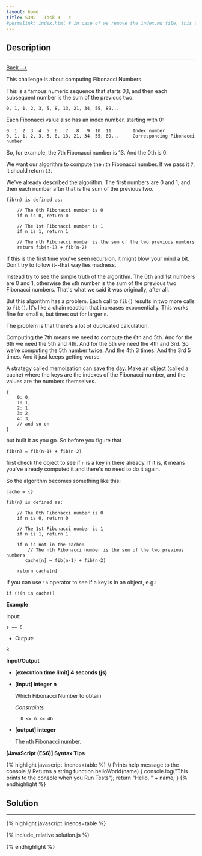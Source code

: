 ```yaml
---
layout: home
title: S3M2 - Task 3 - c
#permalink: index.html # in case of we remove the index.md file, this doc will be the index page
---
```


<div class="row">
<div class="columnStmt" markdown="1">

##  Description
------

[Back --> ](../README.md)

This challenge is about computing Fibonacci Numbers.

This is a famous numeric sequence that starts 0,1, and then each subsequent number is the sum of the previous two.

```
0, 1, 1, 2, 3, 5, 8, 13, 21, 34, 55, 89...
```

Each Fibonacci value also has an index number, starting with 0:

```
0  1  2  3  4  5  6   7   8   9  10  11        Index number
0, 1, 1, 2, 3, 5, 8, 13, 21, 34, 55, 89...     Corresponding Fibonacci number
```

So, for example, the 7th Fibonacci number is 13. And the 0th is 0.

We want our algorithm to compute the `n`th Fibonacci number. If we pass it `7`, it should return `13`.

We've already described the algorithm. The first numbers are 0 and 1, and then each number after that is the sum of the previous two.

```
fib(n) is defined as:

    // The 0th Fibonacci number is 0
    if n is 0, return 0

    // The 1st Fibonacci number is 1
    if n is 1, return 1

    // The nth Fibonacci number is the sum of the two previous numbers
    return fib(n-1) + fib(n-2)
```

If this is the first time you've seen recursion, it might blow your mind a bit. Don't try to follow it--that way lies madness.

Instead try to see the simple truth of the algorithm. The 0th and 1st numbers are 0 and 1, otherwise the `n`th number is the sum of the previous two Fibonacci numbers. That's what we said it was originally, after all.

But this algorithm has a problem. Each call to `fib()` results in two more calls to `fib()`. It's like a chain reaction that increases exponentially. This works fine for small `n`, but times out for larger `n`.

The problem is that there's a lot of duplicated calculation.

Computing the 7th means we need to compute the 6th and 5th. And for the 6th we need the 5th and 4th. And for the 5th we need the 4th and 3rd. So we're computing the 5th number twice. And the 4th 3 times. And the 3rd 5 times. And it just keeps getting worse.

A strategy called memoization can save the day. Make an object (called a cache) where the keys are the indexes of the Fibonacci number, and the values are the numbers themselves.

```
{
    0: 0,
    1: 1,
    2: 1,
    3: 2,
    4: 3,
    // and so on
}
```

but built it as you go. So before you figure that

```
fib(n) = fib(n-1) + fib(n-2)
```

first check the object to see if `n` is a key in there already. If it is, it means you've already computed it and there's no need to do it again.

So the algorithm becomes something like this:

```
cache = {}

fib(n) is defined as:

    // The 0th Fibonacci number is 0
    if n is 0, return 0

    // The 1st Fibonacci number is 1
    if n is 1, return 1

    if n is not in the cache:
        // The nth Fibonacci number is the sum of the two previous numbers
       cache[n] = fib(n-1) + fib(n-2)

    return cache[n]
```

If you can use `in` operator to see if a key is in an object, e.g.:

```
if (!(n in cache))
```

**Example**

Input:

```
s == 6
```

-   Output:

```
8
```

**Input/Output**

* **[execution time limit] 4 seconds (js)**

* **[input] integer n**

    Which Fibonacci Number to obtain

    *Constraints*

        0 <= n <= 46

* **[output] integer**

    The `n`th Fibonacci number.

**[JavaScript (ES6)] Syntax Tips**

{% highlight javascript linenos=table %}
// Prints help message to the console
// Returns a string
function helloWorld(name) {
    console.log("This prints to the console when you Run Tests");
    return "Hello, " + name;
}
{% endhighlight %}

</div>
<div class="columnSol" markdown="1">

## Solution
------

{% highlight javascript linenos=table %}

{% include_relative solution.js %}

{% endhighlight %}

</div>
</div>
